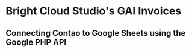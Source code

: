 # Bright Cloud Studio's GAI Invoices
## Connecting Contao to Google Sheets using the Google PHP API
